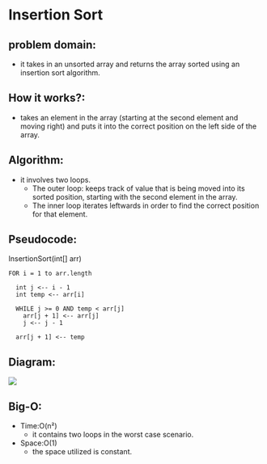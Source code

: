# Insertion Sort

## problem domain:
- it takes in an unsorted array and returns the array sorted using an insertion sort algorithm.

## How it works?:
- takes an element in the array (starting at the second element and moving right) and puts it into the correct position on the left side of the array. 

## Algorithm:

* it involves two loops.
  - The outer loop: keeps track of  value that  is being moved into its sorted position, starting with the second element in the array. 
  - The inner loop  iterates leftwards in order to find the correct position for that element.
## Pseudocode:
InsertionSort(int[] arr)

    FOR i = 1 to arr.length
    
      int j <-- i - 1
      int temp <-- arr[i]
      
      WHILE j >= 0 AND temp < arr[j]
        arr[j + 1] <-- arr[j]
        j <-- j - 1
        
      arr[j + 1] <-- temp

## Diagram:
![](https://github.com/AyaaBe95/data-structures-and-algorithms401/blob/main/assests/blog.PNG)



## Big-O:
- Time:O(n²) 
  * it contains two loops in the worst case scenario.
- Space:O(1)
  * the space utilized is constant.
